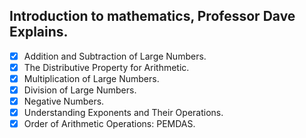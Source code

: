 ## Introduction to mathematics, Professor Dave Explains.

- [x] Addition and Subtraction of Large Numbers.
- [x] The Distributive Property for Arithmetic.
- [x] Multiplication of Large Numbers.
- [x] Division of Large Numbers.
- [x] Negative Numbers.
- [x] Understanding Exponents and Their Operations.
- [x] Order of Arithmetic Operations: PEMDAS.
